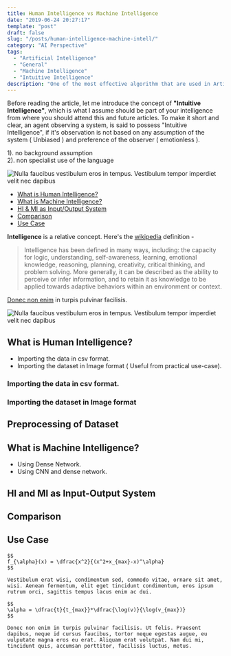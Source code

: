 ```yaml
---
title: Human Intelligence vs Machine Intelligence
date: "2019-06-24 20:27:17"
template: "post"
draft: false
slug: "/posts/human-intelligence-machine-intell/"
category: "AI Perspective"
tags:
  - "Artificial Intelligence"
  - "General"
  - "Machine Intelligence"
  - "Intuitive Intelligence"
description: "One of the most effective algorithm that are used in Artificial Intelligent Systems is Deep Learning. In a sense, it is motivated by our assumption of How brain works!, hence the name Neural Networks. Here, we will be looking at more relatable comparison of HI( Human Intelligence) & MI( Machine Intelligence) Systems."
---
```


Before reading the article, let me introduce the concept of **"Intuitive Intelligence"**, which is what I assume should be part of your intelligence from where you should attend this and future articles. To make it short and clear, an agent observing a system, is said to possess "Intuitive Intelligence", if it's observation is not based on any assumption of the system ( Unbiased )  and preference of the observer ( emotionless ).

1). no background assumption </br>
2). non specialist use of the language

![Nulla faucibus vestibulum eros in tempus. Vestibulum tempor imperdiet velit nec dapibus](/media/image-2.jpg)

- [What is Human Intelligence?](#what-is-human-intelligence)
- [What is Machine Intelligence?](#what-is-machine-intelligence)
- [HI & MI as Input/Output System](#hi-and-mi-as-input-output-system)
- [Comparison](#comparison)
- [Use Case](#use-case)


**Intelligence** is a relative concept. Here's the [wikipedia](https://en.wikipedia.org/wiki/Intelligence) definition - 

>Intelligence has been defined in many ways, including: the capacity for logic, understanding, self-awareness, learning, emotional knowledge, reasoning, planning, creativity, critical thinking, and problem solving. More generally, it can be described as the ability to perceive or infer information, and to retain it as knowledge to be applied towards adaptive behaviors within an environment or context.


 [Donec non enim](#) in turpis pulvinar facilisis.

![Nulla faucibus vestibulum eros in tempus. Vestibulum tempor imperdiet velit nec dapibus](/media/image-3.jpg)

## What is Human Intelligence?

+ Importing the data in csv format.
+ Importing the dataset in Image format ( Useful from practical use-case).

### Importing the data in csv format.
### Importing the dataset in Image format
## Preprocessing of Dataset



## What is Machine Intelligence?

+ Using Dense Network.
+ Using CNN and dense network.


## HI and MI as Input-Output System


## Comparison

## Use Case

```
$$
f_{\alpha}(x) = \dfrac{x^2}{(x^2+x_{max}-x)^\alpha}
$$

Vestibulum erat wisi, condimentum sed, commodo vitae, ornare sit amet, wisi. Aenean fermentum, elit eget tincidunt condimentum, eros ipsum rutrum orci, sagittis tempus lacus enim ac dui.

$$
\alpha = \dfrac{t}{t_{max}}*\dfrac{\log(v)}{\log(v_{max})}
$$

Donec non enim in turpis pulvinar facilisis. Ut felis. Praesent dapibus, neque id cursus faucibus, tortor neque egestas augue, eu vulputate magna eros eu erat. Aliquam erat volutpat. Nam dui mi, tincidunt quis, accumsan porttitor, facilisis luctus, metus.